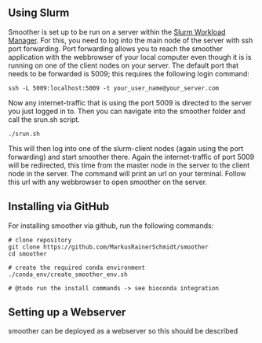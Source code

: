 ## Using Slurm

Smoother is set up to be run on a server within the [Slurm Workload Manager](https://slurm.schedmd.com/overview.html "Go to the Slurm Webpage").
For this, you need to log into the main node of the server with ssh port forwarding.
Port forwarding allows you to reach the smoother application with the webbrowser of your local computer even though it is is running on one of the client nodes on your server.
The default port that needs to be forwarded is 5009; this requires the following login command:

    ssh -L 5009:localhost:5009 -t your_user_name@your_server.com

Now any internet-traffic that is using the port 5009 is directed to the server you just logged in to. 
Then you can navigate into the smoother folder and call the srun.sh script.

    ./srun.sh

This will then log into one of the slurm-client nodes (again using the port forwarding) and start smoother there.
Again the internet-traffic of port 5009 will be redirected, this time from the master node in the server to the client node in the server.
The command will print an url on your terminal.
Follow this url with any webbrowser to open smoother on the server.


## Installing via GitHub

For installing smoother via github, run the following commands:

    # clone repository
    git clone https://github.com/MarkusRainerSchmidt/smoother
    cd smoother

    # create the required conda environment
    ./conda_env/create_smoother_env.sh

    # @todo run the install commands -> see bioconda integration


## Setting up a Webserver

smoother can be deployed as a webserver so this should be described


